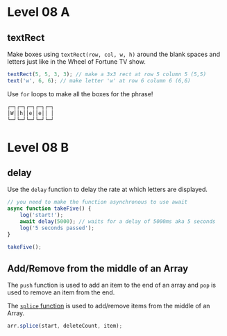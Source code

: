 # Level 08 A

## textRect

Make boxes using `textRect(row, col, w, h)` around the blank spaces and letters just like in the Wheel of Fortune TV show.

```js
textRect(5, 5, 3, 3); // make a 3x3 rect at row 5 column 5 (5,5)
text('w', 6, 6); // make letter 'w' at row 6 column 6 (6,6)
```

Use `for` loops to make all the boxes for the phrase!

```txt
┌─┐┌─┐┌─┐┌─┐┌─┐
│W││h││e││e││ │
└─┘└─┘└─┘└─┘└─┘
```

# Level 08 B

## delay

Use the `delay` function to delay the rate at which letters are displayed.

```js
// you need to make the function asynchronous to use await
async function takeFive() {
	log('start!');
	await delay(5000); // waits for a delay of 5000ms aka 5 seconds
	log('5 seconds passed');
}

takeFive();
```

## Add/Remove from the middle of an Array

The `push` function is used to add an item to the end of an array and `pop` is used to remove an item from the end.

The [`splice` function](https://developer.mozilla.org/en-US/docs/Web/JavaScript/Reference/Global_Objects/Array/splice) is used to add/remove items from the middle of an Array.

```js
arr.splice(start, deleteCount, item);
```
